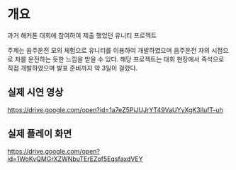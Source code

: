 # 개요

과거 해커톤 대회에 참여하여 제출 했었던 유니티 프로젝트

주제는 음주운전 모의 체험으로 유니티를 이용하여 개발하였으며 음주운전 자의 시점으로 차를 운전하는 듯한 느낌을 받을 수 있다.
해당 프로젝트는 대회 현장에서 즉석으로 직접 개발하였으며 발표 준비까지 약 3일이 걸렸다.

## 실제 시연 영상
https://drive.google.com/open?id=1a7eZ5PiJUJrYT49VaUYyXgK3llufT-uh

## 실제 플레이 화면
https://drive.google.com/open?id=1WoKvQMGrXZWNbuTErEZof5EqsfaxdVEY
